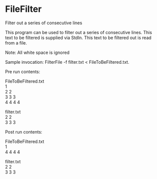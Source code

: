 # FileFilter
Filter out a series of consecutive lines

This program can be used to filter out a series of consecutive lines.
This text to be filtered is supplied via StdIn.
This text to be filtered out is read from a file.

Note: All white space is ignored

Sample invocation: FilterFile -f filter.txt < FileToBeFiltered.txt.

Pre run contents:

FileToBeFiltered.txt               
1                                
2 2                                
3 3  3                             
4 4  4   4                             

filter.txt                                
2 2                                
3 3 3                                


Post run contents:

FileToBeFiltered.txt               
1                                
4 4  4   4                             

filter.txt                                
2 2                                
3 3 3                                
